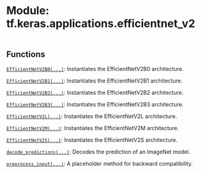 <div itemscope itemtype="http://developers.google.com/ReferenceObject">
<meta itemprop="name" content="tf.keras.applications.efficientnet_v2" />
<meta itemprop="path" content="Stable" />
</div>

# Module: tf.keras.applications.efficientnet_v2

<!-- Insert buttons and diff -->

<table class="tfo-notebook-buttons tfo-api nocontent" align="left">

</table>







## Functions

[`EfficientNetV2B0(...)`](../../../tf/keras/applications/efficientnet_v2/EfficientNetV2B0.md): Instantiates the EfficientNetV2B0 architecture.

[`EfficientNetV2B1(...)`](../../../tf/keras/applications/efficientnet_v2/EfficientNetV2B1.md): Instantiates the EfficientNetV2B1 architecture.

[`EfficientNetV2B2(...)`](../../../tf/keras/applications/efficientnet_v2/EfficientNetV2B2.md): Instantiates the EfficientNetV2B2 architecture.

[`EfficientNetV2B3(...)`](../../../tf/keras/applications/efficientnet_v2/EfficientNetV2B3.md): Instantiates the EfficientNetV2B3 architecture.

[`EfficientNetV2L(...)`](../../../tf/keras/applications/efficientnet_v2/EfficientNetV2L.md): Instantiates the EfficientNetV2L architecture.

[`EfficientNetV2M(...)`](../../../tf/keras/applications/efficientnet_v2/EfficientNetV2M.md): Instantiates the EfficientNetV2M architecture.

[`EfficientNetV2S(...)`](../../../tf/keras/applications/efficientnet_v2/EfficientNetV2S.md): Instantiates the EfficientNetV2S architecture.

[`decode_predictions(...)`](../../../tf/keras/applications/efficientnet_v2/decode_predictions.md): Decodes the prediction of an ImageNet model.

[`preprocess_input(...)`](../../../tf/keras/applications/efficientnet_v2/preprocess_input.md): A placeholder method for backward compatibility.

